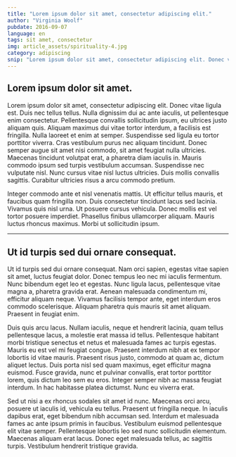 ```yaml
---
title: "Lorem ipsum dolor sit amet, consectetur adipiscing elit."
author: "Virginia Woolf"
pubdate: 2016-09-07
language: en
tags: sit amet, consectetur
img: article_assets/spirituality-4.jpg
category: adipiscing
snip: "Lorem ipsum dolor sit amet, consectetur adipiscing elit. Donec vitae ligula est. Duis nec tellus tellus. Nulla dignissim dui ac ante iaculis, ut pellentesque enim consectetur. Pellentesque convallis sollicitudin ipsum, eu ultrices justo aliquam quis."
---
```



## Lorem ipsum dolor sit amet.

Lorem ipsum dolor sit amet, consectetur adipiscing elit. Donec vitae ligula est. Duis nec tellus tellus. Nulla dignissim dui ac ante iaculis, ut pellentesque enim consectetur. Pellentesque convallis sollicitudin ipsum, eu ultrices justo aliquam quis. Aliquam maximus dui vitae tortor interdum, a facilisis est fringilla. Nulla laoreet et enim at semper. Suspendisse sed ligula eu tortor porttitor viverra. Cras vestibulum purus nec aliquam tincidunt. Donec semper augue sit amet nisi commodo, sit amet feugiat nulla ultricies. Maecenas tincidunt volutpat erat, a pharetra diam iaculis in. Mauris commodo ipsum sed turpis vestibulum accumsan. Suspendisse nec vulputate nisl. Nunc cursus vitae nisl luctus ultricies. Duis mollis convallis sagittis. Curabitur ultricies risus a arcu commodo pretium.

Integer commodo ante et nisl venenatis mattis. Ut efficitur tellus mauris, et faucibus quam fringilla non. Duis consectetur tincidunt lacus sed lacinia. Vivamus quis nisl urna. Ut posuere cursus vehicula. Donec mollis est vel tortor posuere imperdiet. Phasellus finibus ullamcorper aliquam. Mauris luctus rhoncus maximus. Morbi ut sollicitudin ipsum.

---

## Ut id turpis sed dui ornare consequat.

Ut id turpis sed dui ornare consequat. Nam orci sapien, egestas vitae sapien sit amet, luctus feugiat dolor. Donec tempus leo nec mi iaculis fermentum. Nunc bibendum eget leo et egestas. Nunc ligula lacus, pellentesque vitae magna a, pharetra gravida erat. Aenean malesuada condimentum mi, efficitur aliquam neque. Vivamus facilisis tempor ante, eget interdum eros commodo scelerisque. Aliquam pharetra quis mauris sit amet aliquam. Praesent in feugiat enim.

Duis quis arcu lacus. Nullam iaculis, neque et hendrerit lacinia, quam tellus pellentesque lacus, a molestie erat massa id tellus. Pellentesque habitant morbi tristique senectus et netus et malesuada fames ac turpis egestas. Mauris eu est vel mi feugiat congue. Praesent interdum nibh at ex tempor lobortis id vitae mauris. Praesent risus justo, commodo at quam ac, dictum aliquet lectus. Duis porta nisl sed quam maximus, eget efficitur magna euismod. Fusce gravida, nunc et pulvinar convallis, erat tortor porttitor lorem, quis dictum leo sem eu eros. Integer semper nibh ac massa feugiat interdum. In hac habitasse platea dictumst. Nunc eu viverra erat.

Sed ut nisi a ex rhoncus sodales sit amet id nunc. Maecenas orci arcu, posuere ut iaculis id, vehicula eu tellus. Praesent ut fringilla neque. In iaculis dapibus erat, eget bibendum nibh accumsan sed. Interdum et malesuada fames ac ante ipsum primis in faucibus. Vestibulum euismod pellentesque elit vitae semper. Pellentesque lobortis leo sed nunc sollicitudin elementum. Maecenas aliquam erat lacus. Donec eget malesuada tellus, ac sagittis turpis. Vestibulum hendrerit tristique gravida.